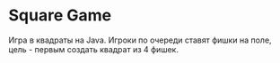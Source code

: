 # Square Game

Игра в квадраты на Java. Игроки по очереди ставят фишки на поле, цель - первым создать квадрат из 4 фишек.
